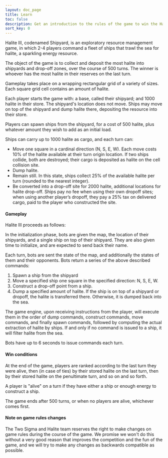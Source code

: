 ```yaml
---
layout: doc_page
title: Learn
toc: false
description: Get an introduction to the rules of the game to win the Halite AI Programming Challenge.
sort_key: 0
---
```


<div class="doc-section" markdown="1">

Halite III, codenamed Shipyard, is an exploratory resource management game, in which 2-4 players command a fleet of ships that trawl the sea for halite, a sparkling energy resource.

The object of the game is to collect and deposit the most halite into shipyards and drop-off zones, over the course of 500 turns. The winner is whoever has the most halite in their reserves on the last turn.

Gameplay takes place on a wrapping rectangular grid of a variety of sizes. Each square grid cell contains an amount of halite.

Each player starts the game with: a base, called their shipyard; and 1000 halite in their store. The shipyard's location does not move. Ships may move on top of the shipyard and dump halite there, depositing the resource into their store.

Players can spawn ships from the shipyard, for a cost of 500 halite, plus whatever amount they wish to add as an initial load.

Ships can carry up to 1000 halite as cargo, and each turn can:
* Move one square in a cardinal direction (N, S, E, W). Each move costs 10% of the halite available at their turn origin location. If two ships collide, both are destroyed; their cargo is deposited as halite on the cell collision site.
* Dump halite.
* Remain still. In this state, ships collect 25% of the available halite per turn (rounded to the nearest integer).
* Be converted into a drop-off site for 2000 halite, additional locations for halite drop-off. Ships pay no fee when using their own dropoff sites; when using another player’s dropoff, they pay a 25% tax on delivered cargo, paid to the player who constructed the site.

</div>


<div class="doc-section" markdown="1">

#### Gameplay

Halite III proceeds as follows:

In the initialization phase, bots are given the map, the location of their shipyards, and a single ship on top of their shipyard. They are also given time to initialize, and are expected to send back their name.

Each turn, bots are sent the state of the map, and additionally the states of them and their opponents. Bots return a series of the above described commands:

1. Spawn a ship from the shipyard
1. Move a specified ship one square in the specified direction: N, S, E, W.
1. Construct a drop-off point from a ship.
1. Dump a specified amount of halite. If the ship is on top of a shipyard or dropoff, the halite is transferred there. Otherwise, it is dumped back into the sea.

The game engine, upon receiving instructions from the player, will execute them in the order of dump commands, construct commands, move commands, and finally spawn commands, followed by computing the actual extraction of halite by ships. If and only if no command is issued to a ship, it will filter halite from the sea.

Bots have up to 6 seconds to issue commands each turn.

#### Win conditions

At the end of the game, players are ranked according to the last turn they were alive, then (in case of ties) by their stored halite on the last turn, then by their stored halite on the penultimate turn, and so on and so forth.

A player is "alive" on a turn if they have either a ship or enough energy to construct a ship.

The game ends after 500 turns, or when no players are alive, whichever comes first.

#### Note on game rules changes
The Two Sigma and Halite team reserves the right to make changes on game rules during the course of the game. We promise we won't do this without a very good reason that improves the competition and the fun of the game, and we will try to make any changes as backwards compatible as possible.

</div>